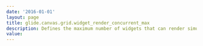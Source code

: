 ```yaml
---
date: '2016-01-01'
layout: page
title: glide.canvas.grid.widget_render_concurrent_max
description: Defines the maximum number of widgets that can render simultaneously on a dashboard. With smaller values, individual widgets load more quickly. With larger values, fewer Ajax requests to the server are needed. Set the value of this property to half of the number of widgets that are visible when your most-used dashboard loads. For example, if six widgets are visible on the dashboard set the value to 3.
value:  
---
```


